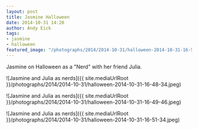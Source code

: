 ```yaml
---
layout: post
title: Jasmine Halloween
date: 2014-10-31 14:20
author: Andy Eick
tags: 
- jasmine
- halloween
featured_image: "/photographs/2014/2014-10-31/halloween-2014-10-31-16-51-34.jpeg"
---
```

Jasmine on Halloween as a "Nerd" with her friend Julia.

![Jasmine and Julia as nerds]({{ site.mediaUrlRoot }}/photographs/2014/2014-10-31/halloween-2014-10-31-16-48-34.jpeg)

![Jasmine and Julia as nerds]({{ site.mediaUrlRoot }}/photographs/2014/2014-10-31/halloween-2014-10-31-16-49-46.jpeg)

![Jasmine and Julia as nerds]({{ site.mediaUrlRoot }}/photographs/2014/2014-10-31/halloween-2014-10-31-16-51-34.jpeg)
